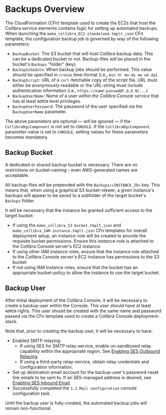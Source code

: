 # Backups Overview

The CloudFormation (CFn) template used to create the EC2s that host the Collibra service elements contains logic for setting up automated backups. When launching the `make_collibra_EC2-standalone.tmplt.json` CFn template, the configuration backup job is governed by way of the following parameters:

* `BackupBucket`: The S3 bucket that will host Collibra backup data. This can be a dedicated bucket or not. Backup-files will be placed in the bucket's `Backups` "folder" (key).
* `BackupSchedule`: When backup jobs should be performed. This value should be specified in `cronie` time-format (i.e., `min hr mo-dy mo wk-dy`).
* `BackupScript`: URL of a `curl`-fetchable copy of the script file. URL must either be anonymously-readable or the URL-string must include authentication information (i.e., `https://name:passwd@F.Q.D.N/...`)
* `BackupUserName`: Name of a user _within the Collibra Console service_ that has at least `ADMIN` level privileges.
* `BackupUserPassword`: The password of the user specified via the `BackupUserName` parameter.

The above parameters are optional &mdash; will be ignored &mdash; if the `CollibraDgcComponent` is not set to `CONSOLE`. If the `CollibraDgcComponent` parameter-value is set to `CONSOLE`, setting values for these parameters becomes mandatory.

## Backup Bucket

A dedicated or shared backup bucket is necessary. There are no restrictions on bucket-naming - even AWS-generated names are acceptable.

All backup-files will be prepended with the `Backups/<INSTANCE_ID>` key. This means that, when using a graphical S3 bucket-viewer, a given instance's backups will appear to be saved to a subfolder of the target bucket's `Backups` folder.

It will be necessary that the instance be granted sufficient access to the target bucket:

* If using the `make_collibra_S3-bucket.tmplt.json` and `make_collibra_IAM-instance.tmplt.json` CFn templates for overall deployment setup, an instance-role will be created to provide the requisite bucket permissions. Ensure this instance-role is attached to the Collibra Console server's EC2 instance.
* If using other IAM instance roles, ensure that the instance role attached to the Collibra Console server's EC2 instance has permissions to the S3 bucket
* If not using IAM instance roles, ensure that the bucket has an appropriate bucket-policy to allow the instance to use the target bucket.

## Backup User

After initial deployment of the Collibra Console, it will be necessary to create a backup user within the Console. This user should have at least `ADMIN` rights. This user should be created with the same name and password passed via the CFn template used to create a Collibra Console deployment-stack.

Note that, prior to creating the backup user, it will be necessary to have:

* Enabled SMTP relaying:
    * If using SES for SMTP relay-service, enable un-sandboxed relay capability within the appropriate region. See [Enabling SES Outbound Relaying](SES_Outbound.md).
    * If using a third-party relay-service, obtain relay credentials and configuration information.
* Set up destination email account for the backup-user's password-reset link emails to be sent to. If an SES-managed address is desired, see [Enabling SES Inbound Email](SES_Inbound.md).
* Successfully completed the `1.1 Mail configuration` console configuration task.

Until the backup user is fully-created, the automated backup jobs will remain non-functional.
